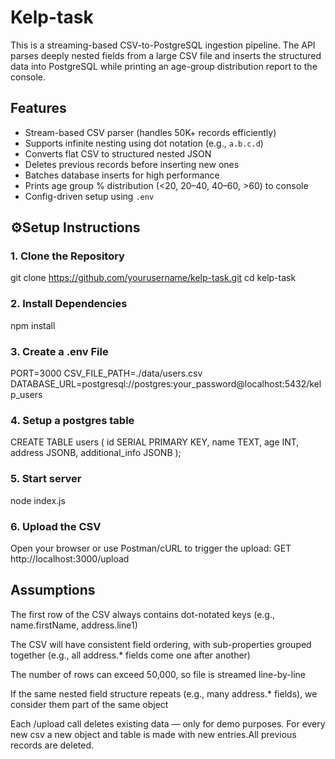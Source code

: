 # Kelp-task
This is a streaming-based CSV-to-PostgreSQL ingestion pipeline. The API parses deeply nested fields from a large CSV file and inserts the structured data into PostgreSQL while printing an age-group distribution report to the console.

## Features

- Stream-based CSV parser (handles 50K+ records efficiently)
- Supports infinite nesting using dot notation (e.g., `a.b.c.d`)
- Converts flat CSV to structured nested JSON
- Deletes previous records before inserting new ones
- Batches database inserts for high performance
- Prints age group % distribution (<20, 20–40, 40–60, >60) to console
- Config-driven setup using `.env`

## ⚙Setup Instructions

### 1. Clone the Repository


git clone https://github.com/yourusername/kelp-task.git
cd kelp-task

### 2. Install Dependencies

npm install


### 3. Create a .env File
PORT=3000
CSV_FILE_PATH=./data/users.csv
DATABASE_URL=postgresql://postgres:your_password@localhost:5432/kelp_users

### 4. Setup a postgres table
CREATE TABLE users (
  id SERIAL PRIMARY KEY,
  name TEXT,
  age INT,
  address JSONB,
  additional_info JSONB
);

### 5. Start server
node index.js

### 6. Upload the CSV
Open your browser or use Postman/cURL to trigger the upload:
GET http://localhost:3000/upload

## Assumptions
The first row of the CSV always contains dot-notated keys (e.g., name.firstName, address.line1)

The CSV will have consistent field ordering, with sub-properties grouped together (e.g., all address.* fields come one after another)

The number of rows can exceed 50,000, so file is streamed line-by-line

If the same nested field structure repeats (e.g., many address.* fields), we consider them part of the same object

Each /upload call deletes existing data — only for demo purposes. For every new csv a new object and table is made with new entries.All previous records are deleted.






 


